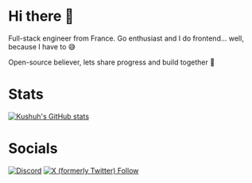 # Hi there 👋

Full-stack engineer from France. Go enthusiast and I do frontend... well, because I have to 😅

Open-source believer, lets share progress and build together 🔗

# Stats

[![Kushuh's GitHub stats](https://github-readme-stats-lake-kappa-19.vercel.app/api?username=kushuh&show_icons=true&count_private=true&include_all_commits=true&theme=radical&show=prs_merged,prs_merged_percentage)](https://github.com/anuraghazra/github-readme-stats)

# Socials

[![Discord](https://img.shields.io/badge/contact-me-blue?logo=discord&logoColor=white)](https://discord.com/users/kushuh)
[![X (formerly Twitter) Follow](https://img.shields.io/twitter/follow/kushuhofficial)](https://x.com/kushuhofficial)
